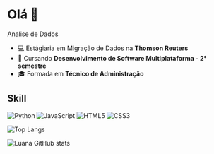 <h1>Olá 👋</h1>

Analise de Dados 

<ul>
  <li>💻 Estágiaria em Migração de Dados na <strong>Thomson Reuters</strong></li>
  <li>📖 Cursando <strong>Desenvolvimento de Software Multiplataforma - 2° semestre</strong></li>
  <li>🎓 Formada em <strong>Técnico de Administração</strong></strong></li>
</ul>



<h2>Skill</h2>

![Python](https://img.shields.io/badge/python-3670A0?style=for-the-badge&logo=python&logoColor=ffdd54)
![JavaScript](https://img.shields.io/badge/javascript-%23323330.svg?style=for-the-badge&logo=javascript&logoColor=%23F7DF1E)
![HTML5](https://img.shields.io/badge/html5-%23E34F26.svg?style=for-the-badge&logo=html5&logoColor=white)
![CSS3](https://img.shields.io/badge/css3-%231572B6.svg?style=for-the-badge&logo=css3&logoColor=white)

![Top Langs](https://github-readme-stats.vercel.app/api/top-langs/?username=luanarchaves&layout=compact)

![Luana GitHub stats](https://github-readme-stats.vercel.app/api?username=luanarchaves&show_icons=true&theme=dracula)    

